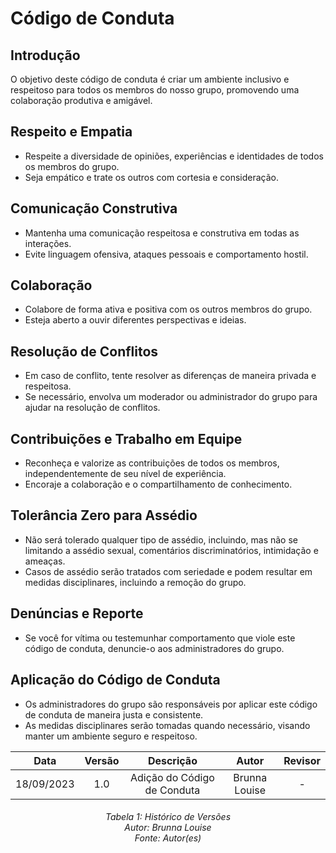 # Código de Conduta


## Introdução

O objetivo deste código de conduta é criar um ambiente inclusivo e respeitoso para todos os membros do nosso grupo, promovendo uma colaboração produtiva e amigável.

## Respeito e Empatia
- Respeite a diversidade de opiniões, experiências e identidades de todos os membros do grupo.
- Seja empático e trate os outros com cortesia e consideração.

## Comunicação Construtiva
- Mantenha uma comunicação respeitosa e construtiva em todas as interações.
- Evite linguagem ofensiva, ataques pessoais e comportamento hostil.

## Colaboração
- Colabore de forma ativa e positiva com os outros membros do grupo.
- Esteja aberto a ouvir diferentes perspectivas e ideias.

## Resolução de Conflitos
- Em caso de conflito, tente resolver as diferenças de maneira privada e respeitosa.
- Se necessário, envolva um moderador ou administrador do grupo para ajudar na resolução de conflitos.

## Contribuições e Trabalho em Equipe
- Reconheça e valorize as contribuições de todos os membros, independentemente de seu nível de experiência.
- Encoraje a colaboração e o compartilhamento de conhecimento.

## Tolerância Zero para Assédio
- Não será tolerado qualquer tipo de assédio, incluindo, mas não se limitando a assédio sexual, comentários discriminatórios, intimidação e ameaças.
- Casos de assédio serão tratados com seriedade e podem resultar em medidas disciplinares, incluindo a remoção do grupo.

## Denúncias e Reporte
- Se você for vítima ou testemunhar comportamento que viole este código de conduta, denuncie-o aos administradores do grupo.

## Aplicação do Código de Conduta
- Os administradores do grupo são responsáveis por aplicar este código de conduta de maneira justa e consistente.
- As medidas disciplinares serão tomadas quando necessário, visando manter um ambiente seguro e respeitoso.

|**Data** | **Versão** | **Descrição** | **Autor** | **Revisor** |
|:---: | :---: | :---: | :---: | :---: |
| 18/09/2023 | 1.0 | Adição do Código de Conduta | Brunna Louise | - |

<h6 align = "center"> Tabela 1: Histórico de Versões
<br> Autor: Brunna Louise
<br>Fonte: Autor(es)</h6>